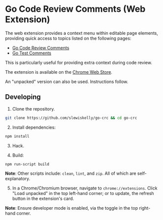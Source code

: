 # Go Code Review Comments (Web Extension)

The web extension provides a context menu within editable page elements,
providing quick access to topics listed on the following pages:

*   [Go Code Review Comments](https://github.com/golang/go/wiki/CodeReviewComments/)
*   [Go Test Comments](https://github.com/golang/go/wiki/TestComments/)

This is particularly useful for providing extra context during code review.

The extension is available on the
[Chrome Web Store](https://chrome.google.com/webstore/detail/bglpnoejigofhoddabjfjpdnbaofoepp/).

An "unpacked" version can also be used. Instructions follow.

## Developing

1. Clone the repository.

```sh
git clone https://github.com/slewiskelly/go-crc && cd go-crc
```

2. Install dependencies:

```sh
npm install
```

3. Hack. 

4. Build:

```sh
npm run-script build
```

**Note**: Other scripts include: `clean`, `lint`, and `zip`. All of which are
self-explanatory.

5. In a Chrome/Chromium browser, navigate to `chrome://extensions`. Click
   "Load unpacked" in the top left-hand corner; or to update, the refresh button
   in the extension's card.

**Note**: Ensure developer mode is enabled, via the toggle in the top right-hand
corner.
